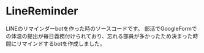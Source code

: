 # LineReminder
LINEのリマインダーbotを作った時のソースコードです。
部活でGoogleFormでの体温の提出が毎日義務付けられており、忘れる部員が多かったため決まった時間にリマインドするbotを作成しました。
